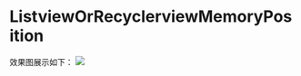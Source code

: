 ﻿# ListviewOrRecyclerviewMemoryPosition
效果图展示如下：
![](http://ww1.sinaimg.cn/large/006jcGvzjw1f7wflakt17g30fg0muwt5.gif)



